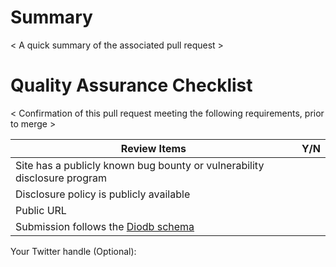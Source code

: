 # Summary
< A quick summary of the associated pull request >

# Quality Assurance Checklist
< Confirmation of this pull request meeting the following requirements, prior to merge > 

| Review Items                            | Y/N |
|-----------------------------------------|-----|
| Site has a publicly known bug bounty or vulnerability disclosure program    |     |
| Disclosure policy is publicly available |     |
| Public URL                              |     |
| Submission follows the [Diodb schema](https://github.com/disclose/diodb/blob/master/program-list-schema.json)     |     |

Your Twitter handle (Optional): 
